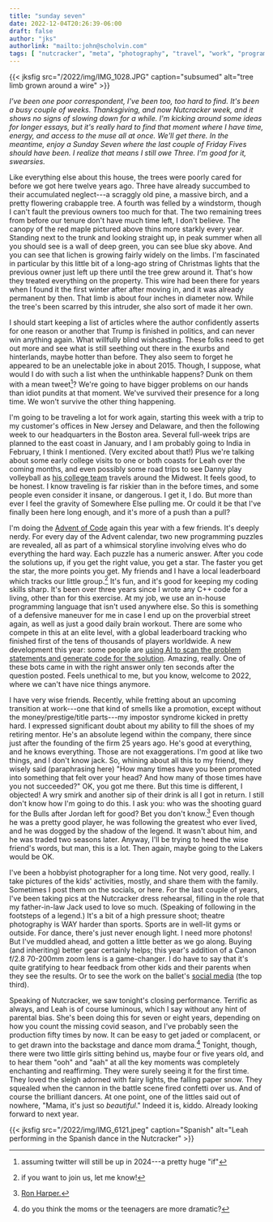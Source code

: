 ```yaml
---
title: "sunday seven"
date: 2022-12-04T20:26:39-06:00
draft: false
author: "jks"
authorlink: "mailto:john@scholvin.com"
tags: [ "nutcracker", "meta", "photography", "travel", "work", "programming", "impostor syndrome", "politics" ]
---
```


{{< jksfig src="/2022/img/IMG_1028.JPG" caption="subsumed" alt="tree limb grown around a wire" >}}

_I've been one poor correspondent, I've been too, too hard to find. It's been a busy couple of weeks. Thanksgiving, and now Nutcracker week, and it shows no signs of slowing down for a while. I'm kicking around some ideas for longer essays, but it's really hard to find that moment where I have time, energy, and access to the muse all at once. We'll get there. In the meantime, enjoy a Sunday Seven where the last couple of Friday Fives should have been. I realize that means I still owe Three. I'm good for it, swearsies._

Like everything else about this house, the trees were poorly cared for before we got here twelve years ago. Three have already succumbed to their accumulated neglect---a scraggly old pine, a massive birch, and a pretty flowering crabapple tree. A fourth was felled by a windstorm, though I can't fault the previous owners too much for that. The two remaining trees from before our tenure don't have much time left, I don't believe. The canopy of the red maple pictured above thins more starkly every year. Standing next to the trunk and looking straight up, in peak summer when all you should see is a wall of deep green, you can see blue sky above. And you can see that lichen is growing fairly widely on the limbs. I'm fascinated in particular by this little bit of a long-ago string of Christmas lights that the previous owner just left up there until the tree grew around it. That's how they treated everything on the property. This wire had been there for years when I found it the first winter after after moving in, and it was already permanent by then. That limb is about four inches in diameter now. While the tree's been scarred by this intruder, she also sort of made it her own. 

I should start keeping a list of articles where the author confidently asserts for one reason or another that Trump is finished in politics, and can never win anything again. What willfully blind wishcasting. These folks need to get out more and see what is still seething out there in the exurbs and hinterlands, maybe hotter than before. They also seem to forget he appeared to be an unelectable joke in about 2015. Though, I suppose, what would I do with such a list when the unthinkable happens? Dunk on them with a mean tweet[^1]? We're going to have bigger problems on our hands than idiot pundits at that moment. We've survived their presence for a long time. We won't survive the other thing happening.

I'm going to be traveling a lot for work again, starting this week with a trip to my customer's offices in New Jersey and Delaware, and then the following week to our headquarters in the Boston area. Several full-week trips are planned to the east coast in January, and I am probably going to India in February, I think I mentioned. (Very excited about that!) Plus we're talking about some early college visits to one or both coasts for Leah over the coming months, and even possibly some road trips to see Danny play volleyball as [his college team](https://www.sxucougars.com/schedule/56/9) travels around the Midwest. It feels good, to be honest. I know traveling is far riskier than in the before times, and some people even consider it insane, or dangerous. I get it, I do. But more than ever I feel the gravity of Somewhere Else pulling me. Or could it be that I've finally been here long enough, and it's more of a push than a pull?

I'm doing the [Advent of Code](https://adventofcode.com/2022/about) again this year with a few friends. It's deeply nerdy. For every day of the Advent calendar, two new programming puzzles are revealed, all as part of a whimsical storyline involving elves who do everything the hard way. Each puzzle has a numeric answer. After you code the solutions up, if you get the right value, you get a star. The faster you get the star, the more points you get. My friends and I have a local leaderboard which tracks our little group.[^2] It's fun, and it's good for keeping my coding skills sharp. It's been over three years since I wrote any C++ code for a living, other than for this exercise. At my job, we use an in-house programming language that isn't used anywhere else. So this is something of a defensive maneuver for me in case I end up on the proverbial street again, as well as just a good daily brain workout. There are some who compete in this at an elite level, with a global leaderboard tracking who finished first of the tens of thousands of players worldwide. A new development this year: some people are [using AI to scan the problem statements and generate code for the solution](https://www.reddit.com/r/adventofcode/comments/zb8tdv/2022_day_3_part_1_openai_solved_part_1_in_10/). Amazing, really. One of these bots came in with the right answer only ten seconds after the question posted. Feels unethical to me, but you know, welcome to 2022, where we can't have nice things anymore.

I have very wise friends. Recently, while fretting about an upcoming transition at work---one that kind of smells like a promotion, except without the money/prestige/title parts---my impostor syndrome kicked in pretty hard. I expressed significant doubt about my ability to fill the shoes of my retiring mentor. He's an absolute legend within the company, there since just after the founding of the firm 25 years ago. He's good at everything, and he knows everything. Those are not exaggerations. I'm good at like two things, and I don't know jack. So, whining about all this to my friend, they wisely said (paraphrasing here) "How many times have you been promoted into something that felt over your head? And how many of those times have you not succeeded?" OK, you got me there. But this time is different, I objected! A wry smirk and another sip of their drink is all I got in return. I still don't know how I'm going to do this. I ask you: who was the shooting guard for the Bulls after Jordan left for good? Bet you don't know.[^3] Even though he was a pretty good player, he was following the greatest who ever lived, and he was dogged by the shadow of the legend. It wasn't about him, and he was traded two seasons later. Anyway, I'll be trying to heed the wise friend's words, but man, this is a lot. Then again, maybe going to the Lakers would be OK.

I've been a hobbyist photographer for a long time. Not very good, really. I take pictures of the kids' activities, mostly, and share them with the family. Sometimes I post them on the socials, or here. For the last couple of years, I've been taking pics at the Nutcracker dress rehearsal, filling in the role that my father-in-law Jack used to love so much. (Speaking of following in the footsteps of a legend.) It's a bit of a high pressure shoot; theatre photography is WAY harder than sports. Sports are in well-lit gyms or outside. For dance, there's just never enough light. I need more photons! But I've muddled ahead, and gotten a little better as we go along. Buying (and inheriting) better gear certainly helps; this year's addition of a Canon f/2.8 70-200mm zoom lens is a game-changer. I do have to say that it's quite gratifying to hear feedback from other kids and their parents when they see the results. Or to see the work on the ballet's [social media](https://www.instagram.com/p/ClgnWerLBoO/) (the top third).

Speaking of Nutcracker, we saw tonight's closing performance. Terrific as always, and Leah is of course luminous, which I say without any hint of parental bias. She's been doing this for seven or eight years, depending on how you count the missing covid season, and I've probably seen the production fifty times by now. It can be easy to get jaded or complacent, or to get drawn into the backstage and dance mom drama.[^4] Tonight, though, there were two little girls sitting behind us, maybe four or five years old, and to hear them "ooh" and "aah" at all the key moments was completely enchanting and reaffirming. They were surely seeing it for the first time. They loved the sleigh adorned with fairy lights, the falling paper snow. They squealed when the cannon in the battle scene fired confetti over us. And of course the brilliant dancers. At one point, one of the littles said out of nowhere, "Mama, it's just so _beautiful_." Indeed it is, kiddo. Already looking forward to next year.

{{< jksfig src="/2022/img/IMG_6121.jpeg" caption="Spanish" alt="Leah performing in the Spanish dance in the Nutcracker" >}}

[^1]: assuming twitter will still be up in 2024---a pretty huge "if"
[^2]: if you want to join us, let me know!
[^3]: [Ron Harper.](https://www.statmuse.com/nba/player/ron-harper-1504)
[^4]: do you think the moms or the teenagers are more dramatic?


